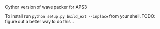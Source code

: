 Cython version of wave packer for APS3

To install run `python setup.py build_ext --inplace` from your shell.
TODO: figure out a better way to do this...
